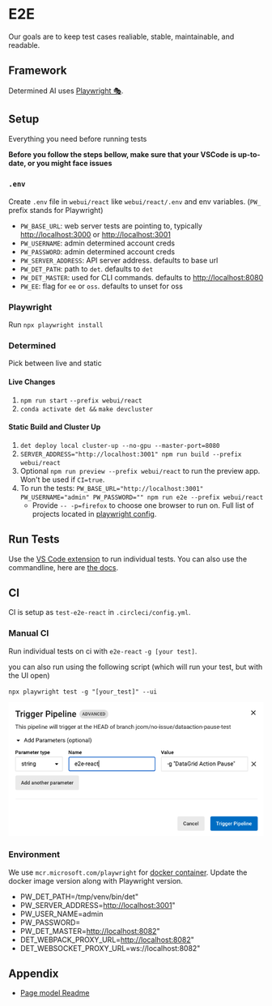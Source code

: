 # E2E

Our goals are to keep test cases realiable, stable, maintainable, and readable.

## Framework

Determined AI uses [Playwright 🎭](https://playwright.dev/).

## Setup

Everything you need before running tests

**Before you follow the steps bellow, make sure that your VSCode is up-to-date, or you might face issues**

### `.env`

Create `.env` file in `webui/react` like `webui/react/.env` and env variables. (`PW_` prefix stands for Playwright)

- `PW_BASE_URL`: web server tests are pointing to, typically <http://localhost:3000> or <http://localhost:3001>
- `PW_USERNAME`: admin determined account creds
- `PW_PASSWORD`: admin determined account creds
- `PW_SERVER_ADDRESS`: API server address. defaults to base url
- `PW_DET_PATH`: path to `det`. defaults to `det`
- `PW_DET_MASTER`: used for CLI commands. defaults to <http://localhost:8080>
- `PW_EE`: flag for `ee` or `oss`. defaults to unset for oss

### Playwright

Run `npx playwright install`

### Determined

Pick between live and static

#### Live Changes

1. `npm run start` `--prefix webui/react`
2. `conda activate det &&` `make devcluster`

#### Static Build and Cluster Up

1. `det deploy local cluster-up --no-gpu --master-port=8080`
2. `SERVER_ADDRESS="http://localhost:3001" npm run build --prefix webui/react`
3. Optional `npm run preview --prefix webui/react` to run the preview app. Won't be used if `CI=true`.
4. To run the tests: `PW_BASE_URL="http://localhost:3001"  PW_USERNAME="admin" PW_PASSWORD="" npm run e2e --prefix webui/react`
   - Provide `-- -p=firefox` to choose one browser to run on. Full list of projects located in [playwright config](/webui/react/playwright.config.ts).

## Run Tests

Use the [VS Code extension](https://marketplace.visualstudio.com/items?itemName=ms-playwright.playwright) to run individual tests. You can also use the commandline, here are [the docs](https://playwright.dev/docs/running-tests).

## CI

CI is setup as `test-e2e-react` in `.circleci/config.yml`.

### Manual CI

Run individual tests on ci with `e2e-react` `-g [your test]`.

you can also run using the following script (which will run your test, but with the UI open)

`npx playwright test -g "[your_test]" --ui`

![trigger pipeline](./docs/images/trigger-pipeline.png)

### Environment

We use `mcr.microsoft.com/playwright` for [docker container](https://playwright.dev/docs/docker).
Update the docker image version along with Playwright version.

- PW_DET_PATH=/tmp/venv/bin/det"
- PW_SERVER_ADDRESS=<http://localhost:3001>"
- PW_USER_NAME=admin
- PW_PASSWORD=
- PW_DET_MASTER=<http://localhost:8082>"
- DET_WEBPACK_PROXY_URL=<http://localhost:8082>"
- DET_WEBSOCKET_PROXY_URL=ws://localhost:8082"

## Appendix

- [Page model Readme](./models/README.md)
